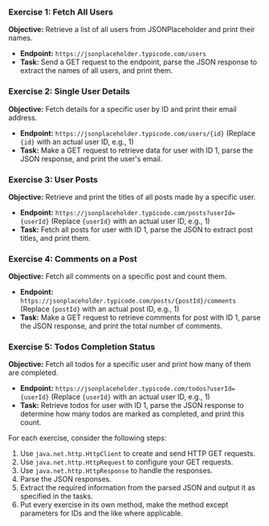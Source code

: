 ### Exercise 1: Fetch All Users
**Objective:** Retrieve a list of all users from JSONPlaceholder and print their names.
- **Endpoint:** `https://jsonplaceholder.typicode.com/users`
- **Task:** Send a GET request to the endpoint, parse the JSON response to extract the names of all users, and print them.

### Exercise 2: Single User Details
**Objective:** Fetch details for a specific user by ID and print their email address.
- **Endpoint:** `https://jsonplaceholder.typicode.com/users/{id}` (Replace `{id}` with an actual user ID, e.g., 1)
- **Task:** Make a GET request to retrieve data for user with ID 1, parse the JSON response, and print the user's email.

### Exercise 3: User Posts
**Objective:** Retrieve and print the titles of all posts made by a specific user.
- **Endpoint:** `https://jsonplaceholder.typicode.com/posts?userId={userId}` (Replace `{userId}` with an actual user ID, e.g., 1)
- **Task:** Fetch all posts for user with ID 1, parse the JSON to extract post titles, and print them.

### Exercise 4: Comments on a Post
**Objective:** Fetch all comments on a specific post and count them.
- **Endpoint:** `https://jsonplaceholder.typicode.com/posts/{postId}/comments` (Replace `{postId}` with an actual post ID, e.g., 1)
- **Task:** Make a GET request to retrieve comments for post with ID 1, parse the JSON response, and print the total number of comments.

### Exercise 5: Todos Completion Status
**Objective:** Fetch all todos for a specific user and print how many of them are completed.
- **Endpoint:** `https://jsonplaceholder.typicode.com/todos?userId={userId}` (Replace `{userId}` with an actual user ID, e.g., 1)
- **Task:** Retrieve todos for user with ID 1, parse the JSON response to determine how many todos are marked as completed, and print this count.

For each exercise, consider the following steps:
1. Use `java.net.http.HttpClient` to create and send HTTP GET requests.
2. Use `java.net.http.HttpRequest` to configure your GET requests.
3. Use `java.net.http.HttpResponse` to handle the responses.
4. Parse the JSON responses.
5. Extract the required information from the parsed JSON and output it as specified in the tasks.
6. Put every exercise in its own method, make the method except parameters for IDs and the like where applicable. 
